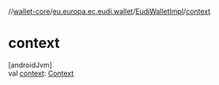 //[wallet-core](../../../index.md)/[eu.europa.ec.eudi.wallet](../index.md)/[EudiWalletImpl](index.md)/[context](context.md)

# context

[androidJvm]\
val [context](context.md): [Context](https://developer.android.com/reference/kotlin/android/content/Context.html)
